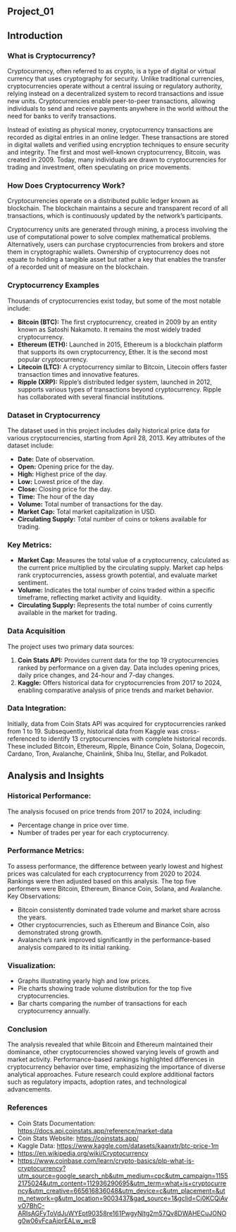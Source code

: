## Project_01

## Introduction

### What is Cryptocurrency?
Cryptocurrency, often referred to as crypto, is a type of digital or virtual currency that uses cryptography for security. Unlike traditional currencies, cryptocurrencies operate without a central issuing or regulatory authority, relying instead on a decentralized system to record transactions and issue new units. Cryptocurrencies enable peer-to-peer transactions, allowing individuals to send and receive payments anywhere in the world without the need for banks to verify transactions.

Instead of existing as physical money, cryptocurrency transactions are recorded as digital entries in an online ledger. These transactions are stored in digital wallets and verified using encryption techniques to ensure security and integrity. The first and most well-known cryptocurrency, Bitcoin, was created in 2009. Today, many individuals are drawn to cryptocurrencies for trading and investment, often speculating on price movements.

### How Does Cryptocurrency Work?
Cryptocurrencies operate on a distributed public ledger known as blockchain. The blockchain maintains a secure and transparent record of all transactions, which is continuously updated by the network’s participants.

Cryptocurrency units are generated through mining, a process involving the use of computational power to solve complex mathematical problems. Alternatively, users can purchase cryptocurrencies from brokers and store them in cryptographic wallets. Ownership of cryptocurrency does not equate to holding a tangible asset but rather a key that enables the transfer of a recorded unit of measure on the blockchain.

### Cryptocurrency Examples

Thousands of cryptocurrencies exist today, but some of the most notable include:

- **Bitcoin (BTC):** The first cryptocurrency, created in 2009 by an entity known as Satoshi Nakamoto. It remains the most widely traded cryptocurrency.
- **Ethereum (ETH):** Launched in 2015, Ethereum is a blockchain platform that supports its own cryptocurrency, Ether. It is the second most popular cryptocurrency.
- **Litecoin (LTC):** A cryptocurrency similar to Bitcoin, Litecoin offers faster transaction times and innovative features.
- **Ripple (XRP):** Ripple’s distributed ledger system, launched in 2012, supports various types of transactions beyond cryptocurrency. Ripple has collaborated with several financial institutions.

### Dataset in Cryptocurrency

The dataset used in this project includes daily historical price data for various cryptocurrencies, starting from April 28, 2013. Key attributes of the dataset include:
- **Date:** Date of observation.
- **Open:** Opening price for the day.
- **High:** Highest price of the day.
- **Low:** Lowest price of the day.
- **Close:** Closing price for the day.
- **Time:** The hour of the day
- **Volume:** Total number of transactions for the day.
- **Market Cap:** Total market capitalization in USD.
- **Circulating Supply:** Total number of coins or tokens available for trading.

### Key Metrics:
- **Market Cap:** Measures the total value of a cryptocurrency, calculated as the current price multiplied by the circulating supply. Market cap helps rank cryptocurrencies, assess growth potential, and evaluate market sentiment.
- **Volume:** Indicates the total number of coins traded within a specific timeframe, reflecting market activity and liquidity.
- **Circulating Supply:** Represents the total number of coins currently available in the market for trading.

### Data Acquisition

The project uses two primary data sources:
1. **Coin Stats API:** Provides current data for the top 19 cryptocurrencies ranked by performance on a given day. Data includes opening prices, daily price changes, and 24-hour and 7-day changes.
2. **Kaggle:** Offers historical data for cryptocurrencies from 2017 to 2024, enabling comparative analysis of price trends and market behavior.

### Data Integration:

Initially, data from Coin Stats API was acquired for cryptocurrencies ranked from 1 to 19. Subsequently, historical data from Kaggle was cross-referenced to identify 13 cryptocurrencies with complete historical records. These included Bitcoin, Ethereum, Ripple, Binance Coin, Solana, Dogecoin, Cardano, Tron, Avalanche, Chainlink, Shiba Inu, Stellar, and Polkadot.

## Analysis and Insights

### Historical Performance:

The analysis focused on price trends from 2017 to 2024, including:
- Percentage change in price over time.
- Number of trades per year for each cryptocurrency.

### Performance Metrics:

To assess performance, the difference between yearly lowest and highest prices was calculated for each cryptocurrency from 2020 to 2024. Rankings were then adjusted based on this analysis. The top five performers were Bitcoin, Ethereum, Binance Coin, Solana, and Avalanche.
Key Observations:
- Bitcoin consistently dominated trade volume and market share across the years.
- Other cryptocurrencies, such as Ethereum and Binance Coin, also demonstrated strong growth.
- Avalanche’s rank improved significantly in the performance-based analysis compared to its initial ranking.

### Visualization:

- Graphs illustrating yearly high and low prices.
- Pie charts showing trade volume distribution for the top five cryptocurrencies.
- Bar charts comparing the number of transactions for each cryptocurrency annually.

### Conclusion

The analysis revealed that while Bitcoin and Ethereum maintained their dominance, other cryptocurrencies showed varying levels of growth and market activity. Performance-based rankings highlighted differences in cryptocurrency behavior over time, emphasizing the importance of diverse analytical approaches. Future research could explore additional factors such as regulatory impacts, adoption rates, and technological advancements.

### References
- Coin Stats Documentation: https://docs.api.coinstats.app/reference/market-data
- Coin Stats Website: https://coinstats.app/
- Kaggle Data: https://www.kaggle.com/datasets/kaanxtr/btc-price-1m
- https://en.wikipedia.org/wiki/Cryptocurrency
- https://www.coinbase.com/learn/crypto-basics/plp-what-is-cryptocurrency?utm_source=google_search_nb&utm_medium=cpc&utm_campaign=11552175024&utm_content=112936290695&utm_term=what+is+cryptocurrency&utm_creative=665616836048&utm_device=c&utm_placement=&utm_network=g&utm_location=9003437&gad_source=1&gclid=Cj0KCQiAvvO7BhC-ARIsAGFyToVdJuWYEpt90358re161PwgyNItg2m57Qv8DWAHECuJONOg0w06vFcaAjprEALw_wcB


